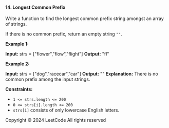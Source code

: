 #### 14\. Longest Common Prefix

Write a function to find the longest common prefix string amongst an array of strings.

If there is no common prefix, return an empty string `""`.

**Example 1:**

**Input:** strs = \["flower","flow","flight"\]
**Output:** "fl"

**Example 2:**

**Input:** strs = \["dog","racecar","car"\]
**Output:** ""
**Explanation:** There is no common prefix among the input strings.

**Constraints:**

*   `1 <= strs.length <= 200`
*   `0 <= strs[i].length <= 200`
*   `strs[i]` consists of only lowercase English letters.

Copyright ©️ 2024 LeetCode All rights reserved